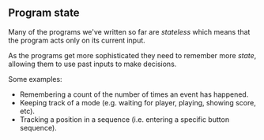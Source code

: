 ## Program state

Many of the programs we've written so far are *stateless* which means that the program acts only on its current input.

As the programs get more sophisticated they need to remember more *state*, allowing them to use past inputs to make decisions.

Some examples:

* Remembering a count of the number of times an event has happened.
* Keeping track of a mode (e.g. waiting for player, playing, showing score, etc).
* Tracking a position in a sequence (i.e. entering a specific button sequence).
